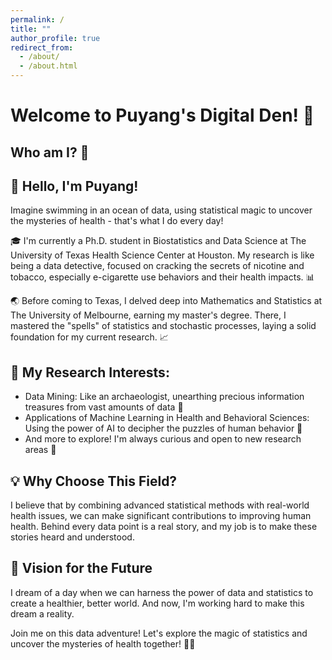 ```yaml
---
permalink: /
title: ""
author_profile: true
redirect_from: 
  - /about/
  - /about.html
---
```


# Welcome to Puyang's Digital Den! 🚀

## Who am I? 🤔

## 👋 Hello, I'm Puyang!

Imagine swimming in an ocean of data, using statistical magic to uncover the mysteries of health - that's what I do every day!

🎓 I'm currently a Ph.D. student in Biostatistics and Data Science at The University of Texas Health Science Center at Houston. My research is like being a data detective, focused on cracking the secrets of nicotine and tobacco, especially e-cigarette use behaviors and their health impacts. 📊

🌏 Before coming to Texas, I delved deep into Mathematics and Statistics at The University of Melbourne, earning my master's degree. There, I mastered the "spells" of statistics and stochastic processes, laying a solid foundation for my current research. 📈

## 🔬 My Research Interests:

- Data Mining: Like an archaeologist, unearthing precious information treasures from vast amounts of data 💎
- Applications of Machine Learning in Health and Behavioral Sciences: Using the power of AI to decipher the puzzles of human behavior 🧠
- And more to explore! I'm always curious and open to new research areas 🚀

## 💡 Why Choose This Field?

I believe that by combining advanced statistical methods with real-world health issues, we can make significant contributions to improving human health. Behind every data point is a real story, and my job is to make these stories heard and understood.

## 🌈 Vision for the Future

I dream of a day when we can harness the power of data and statistics to create a healthier, better world. And now, I'm working hard to make this dream a reality.

Join me on this data adventure! Let's explore the magic of statistics and uncover the mysteries of health together! 🚀✨


<!-- 添加地图容器 -->
<div id="map-container">
    <script type="text/javascript" id="clstr_globe" src="//clustrmaps.com/globe.js?d=clIdEPFSxTObYL5YCT6KPfejmqi13_-8ETks5Uwv8eQ"></script>
</div>
